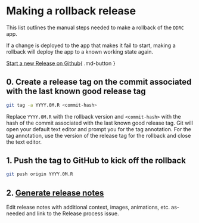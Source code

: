 # Making a rollback release

This list outlines the manual steps needed to make a rollback of the
`DDRC` app.

If a change is deployed to the app that makes it fail to start, making a rollback
will deploy the app to a known working state again.

[Start a new Release on Github](https://github.com/cal-itp/benefits/issues/new?labels=release&template=release.yml&title=Make+a+Release){ .md-button }

## 0. Create a release tag on the commit associated with the last known good release tag

```bash
git tag -a YYYY.0M.R <commit-hash>
```

Replace `YYYY.0M.R` with the rollback version and `<commit-hash>` with the hash of the commit associated with the last known good release tag. Git will open your default text editor and prompt you for the tag annotation. For the tag annotation,
use the version of the release tag for the rollback and close the text editor.

## 1. Push the tag to GitHub to kick off the rollback

```bash
git push origin YYYY.0M.R
```

## 2. [Generate release notes](https://docs.github.com/en/repositories/releasing-projects-on-github/automatically-generated-release-notes)

Edit release notes with additional context, images, animations, etc. as-needed and link to the Release process issue.
